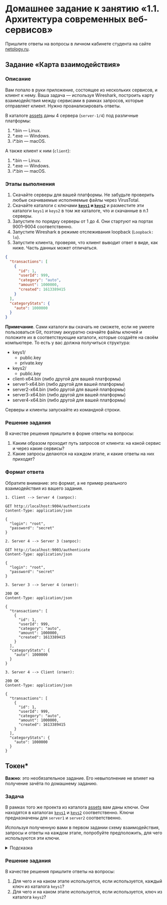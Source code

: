 # Домашнее задание к занятию «1.1. Архитектура современных веб-сервисов»

Пришлите ответы на вопросы в личном кабинете студента на сайте [netology.ru](https://netology.ru).

## Задание «Карта взаимодействия»

### Описание

Вам попало в руки приложение, состоящее из нескольких сервисов, и клиент к нему. Ваша задача — используя Wireshark, построить карту взаимодействия между сервисами в рамках запросов, которые отправляет клиент. Нужно проанализировать ответы.

В каталоге [assets](assets) даны 4 сервера (`server-1/4`) под различные платформы:

1. *.bin — Linux.
2. *.exe — Windows.
3. i*.bin — macOS.

А также клиент к ним (`client`):

1. *.bin — Linux.
2. *.exe — Windows.
3. i*.bin — macOS.

### Этапы выполнения

1. Скачайте серверы для вашей платформы. Не забудьте проверить любые скачиваемые исполняемые файлы через VirusTotal.
2. Скачайте каталоги с ключами **[`keys1`](assets/keys1) и [`keys2`](assets/keys2)** и разместите эти
   каталоги `keys1` и `keys2` в том же каталоге, что и скачанные в п.1 серверы.
3. Запустите по порядку серверы от 1 до 4. Они стартуют на портах 9001–9004 соответственно.
4. Запустите Wireshark в режиме отслеживания loopback (`Loopback: lo`).
5. Запустите клиента, проверяя, что клиент выводит ответ в виде, как ниже. Часть данных может отличаться.


```json
{
  "transactions": [
    {
      "id": 1,
      "userId": 999,
      "category": "auto",
      "amount": 1000000,
      "created": 1613389415
    }
  ],
  "categoryStats": {
    "auto": 1000000
  }
}
```

**Примечание**. Сами каталоги вы скачать не сможете, если не умеете пользоваться Git, поэтому аккуратно скачайте файлы ключей и положите их в соответствующие каталоги, которые создаёте на своём компьютере. То есть у вас должна получиться структура:

- keys1/
  - public.key
  - private.key
- keys2/
  - public.key
- client-x64.bin (либо другой для вашей платформы)
- server1-x64.bin (либо другой для вашей платформы)
- server2-x64.bin (либо другой для вашей платформы)
- server3-x64.bin (либо другой для вашей платформы)
- server4-x64.bin (либо другой для вашей платформы)

Серверы и клиенты запускайте из командной строки.

### Решение задания

В качестве решения пришлите в форме ответы на вопросы:
1. Каким образом проходит путь запросов от клиента: на какой сервис и через какие сервисы?
2. Какие запросы делаются на каждом этапе, и какие ответы на них приходят?

### Формат ответа

Обратите внимание: это формат, а не пример реального взаимодействия из вашего задания.

```text
1. Client --> Server 4 (запрос):

GET http://localhost:9004/authenticate
Content-Type: application/json

{
  "login": "root",
  "password": "secret"
}

2. Server 4 --> Server 3 (запрос):

GET http://localhost:9003/authenticate
Content-Type: application/json

{
  "login": "root",
  "password": "secret"
}

3. Server 3 --> Server 4 (ответ):

200 OK
Content-Type: application/json

{
  "transactions": [
    {
      "id": 1,
      "userId": 999,
      "category": "auto",
      "amount": 1000000,
      "created": 1613389415
    }
  ],
  "categoryStats": {
    "auto": 1000000
  }
}

3. Server 4 --> Client (ответ):

200 OK
Content-Type: application/json

{
  "transactions": [
    {
      "id": 1,
      "userId": 999,
      "category": "auto",
      "amount": 1000000,
      "created": 1613389415
    }
  ],
  "categoryStats": {
    "auto": 1000000
  }
}
```

## Токен*

**Важно**: это необязательное задание. Его невыполнение не влияет на получение зачёта по домашнему заданию.

### Задача

В рамках того же проекта из каталога [assets](assets) вам даны ключи. Они находятся в каталогах [`keys1`](assets/keys1) и [`keys2`](assets/keys2) соответственно. Ключи предназначены для `server1` и `server2` соответственно.

Используя полученную вами в первом задании схему взаимодействия, запросы и ответы на каждом этапе, попробуйте предположить, для чего используются эти ключи.

<details>
<summary>Подсказка</summary>

Несколько подсказок:

1. Попробуйте сравнить содержимое каталогов `keys1` и `keys2`.
2. Попробуйте подменить один или несколько ключей и посмотреть, на что это повлияет. Не забудьте перезапустить тот сервис, для которого вы поменяли ключ.
3. Возможно, часть передаваемых данных закодирована каким-то алгоритмом. Попробуйте декодировать её и посмотреть, есть ли данные, которые указывают на то, как использовались ключи.
</details>

### Решение задания

В качестве решения пришлите ответы на вопросы:
1. Для чего и на каком этапе используется, если используется, каждый ключ из каталога `keys1`?
2. Для чего и на каком этапе используется, если используется, ключ из каталога `keys2`?
